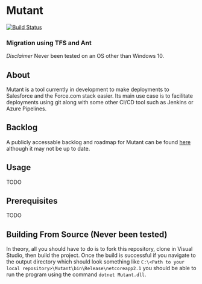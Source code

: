 ﻿# Mutant
[![Build Status](https://dev.azure.com/amorrison17/amorrison17/_apis/build/status/a-morrison.Mutant?branchName=master)](https://dev.azure.com/amorrison17/amorrison17/_build/latest?definitionId=1&branchName=master)
### Migration using TFS and Ant
*Disclaimer* Never been tested on an OS other than Windows 10.

## About
Mutant is a tool currently in development to make deployments to Salesforce and the Force.com stack easier.
Its main use case is to facilitate deployments using git along with some other CI/CD tool such as Jenkins or Azure Pipelines.

## Backlog
A publicly accessable backlog and roadmap for Mutant can be found [here](https://dev.azure.com/amorrison17/Mutant/_boards/board/t/Mutant%20Team/Features)
although it may not be up to date.

## Usage
TODO

## Prerequisites
TODO

## Building From Source (Never been tested)
In theory, all you should have to do is to fork this repository, clone in Visual Studio, then build the project.
Once the build is successful if you navigate to the output directory which should look something like
`C:\<Path to your local repository>\Mutant\bin\Release\netcoreapp2.1` you should be able to run the program 
using the command `dotnet Mutant.dll`.
